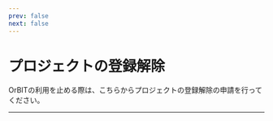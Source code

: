 ```yaml
---
prev: false
next: false
---
```


# プロジェクトの登録解除

OrBITの利用を止める際は、こちらからプロジェクトの登録解除の申請を行ってください。

---
<br>
<FormDeleteProject/>